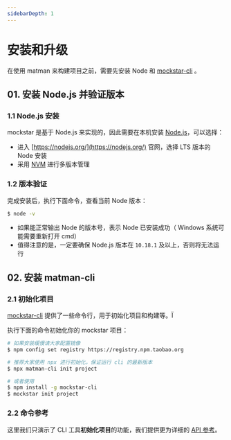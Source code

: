 ```yaml
---
sidebarDepth: 1
---
```


# 安装和升级

在使用 matman 来构建项目之前，需要先安装 Node 和 [mockstar-cli](https://www.npmjs.com/package/mockstar-cli) 。

## 01. 安装 Node.js 并验证版本

### 1.1 Node.js 安装

mockstar 是基于 Node.js 来实现的，因此需要在本机安装 [Node.js](https://nodejs.org/)，可以选择：

- 进入 [https://nodejs.org/](https://nodejs.org/) 官网，选择 LTS 版本的 Node 安装
- 采用 [NVM](https://github.com/nvm-sh/nvm) 进行多版本管理

### 1.2 版本验证

完成安装后，执行下面命令，查看当前 Node 版本：

```bash
$ node -v
```

- 如果能正常输出 Node 的版本号，表示 Node 已安装成功（ Windows 系统可能需要重新打开 cmd）
- 值得注意的是，一定要确保 Node.js 版本在 `10.18.1` 及以上，否则将无法运行

## 02. 安装 matman-cli

### 2.1 初始化项目

[mockstar-cli](https://www.npmjs.com/package/mockstar-cli) 提供了一些命令行，用于初始化项目和构建等。Ï

执行下面的命令初始化你的 mockstar 项目：

```bash
# 如果安装缓慢请大家配置镜像
$ npm config set registry https://registry.npm.taobao.org

# 推荐大家使用 npx 进行初始化，保证运行 cli 的最新版本
$ npx matman-cli init project

# 或者使用
$ npm install -g mockstar-cli
$ mockstar init project
```

### 2.2 命令参考

这里我们只演示了 CLI 工具**初始化项目**的功能，我们提供更为详细的 [API 参考](/tool/mockstar-cli.html)。

